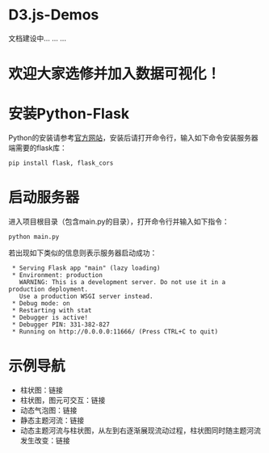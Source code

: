 # D3.js-Demos
文档建设中... ... ...

# 欢迎大家选修并加入数据可视化！

# 安装Python-Flask
Python的安装请参考[官方网站][pythonweb]，安装后请打开命令行，输入如下命令安装服务器端需要的flask库：
```
pip install flask, flask_cors
```

# 启动服务器
进入项目根目录（包含main.py的目录），打开命令行并输入如下指令：
```
python main.py
```
若出现如下类似的信息则表示服务器启动成功：
```
 * Serving Flask app "main" (lazy loading)
 * Environment: production
   WARNING: This is a development server. Do not use it in a production deployment.
   Use a production WSGI server instead.
 * Debug mode: on
 * Restarting with stat
 * Debugger is active!
 * Debugger PIN: 331-382-827
 * Running on http://0.0.0.0:11666/ (Press CTRL+C to quit)
```
# 示例导航
* 柱状图：链接
* 柱状图，图元可交互：链接
* 动态气泡图：链接
* 静态主题河流：链接
* 动态主题河流与柱状图，从左到右逐渐展现流动过程，柱状图同时随主题河流发生改变：链接

[pythonweb]:https://www.python.org/
